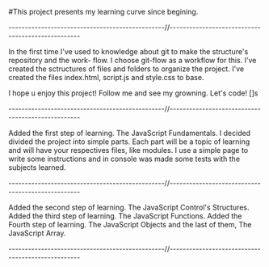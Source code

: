 #This project presents my learning curve since begining.

------------------------------------------------//--------------------------------------------------

In the first time I've used to knowledge about git to make the structure's repository and the work-
flow.
I choose git-flow as a workflow for this.
I've created the sctructures of files and folders to organize the project.
I've created the files index.html, script.js and style.css to base.

I hope u enjoy this project!
Follow me and see my growning.
Let's code! []s

------------------------------------------------//--------------------------------------------------

Added the first step of learning. The JavaScript Fundamentals.
I decided divided the project into simple parts.
Each part will be a topic of learning and will have your respectives files, like modules.
I use a simple page to write some instructions and in console was made some tests with 
the subjects learned.

------------------------------------------------//--------------------------------------------------

Added the second step of learning. The JavaScript Control's Structures.
Added the third step of learning. The JavaScript Functions.
Added the Fourth step of learning. The JavaScript Objects and the last of them, The JavaScript Array.

------------------------------------------------//--------------------------------------------------

